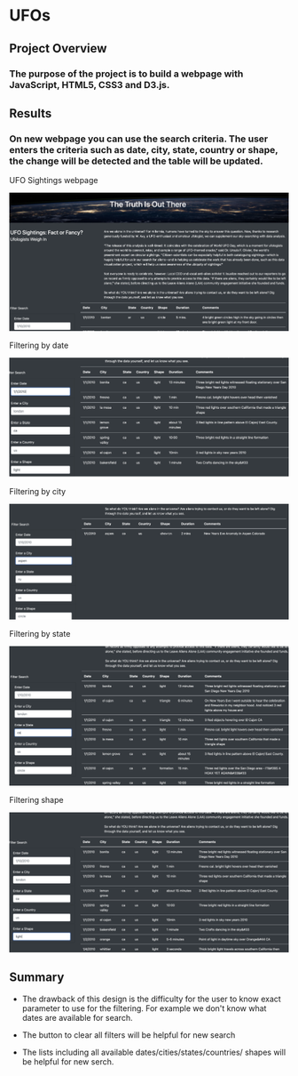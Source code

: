 # UFOs

## Project Overview

### The purpose of the project is to build a webpage  with JavaScript, HTML5, CSS3 and D3.js. 

## Results

### On  new webpage you can use the search criteria. The user enters the criteria such as date, city, state, country or shape, the change will be detected and the table will be updated.

UFO Sightings webpage

![Img1.png](static/images/Img1.png)

Filtering by  date

![Img2.png](static/images/Img2.png)

Filtering by city

![Img3.png](static/images/Img3.png)

Filtering by state

![Img4.png](static/images/Img4.png)

Filtering shape

![Img5.png](static/images/Img5.png)



## Summary 

- The drawback of this design is the difficulty for the user to know exact parameter to use for the filtering. For example we don't know what dates are available for search. 

- The button to clear all filters will be helpful for new search

- The lists including all available dates/cities/states/countries/ shapes  will be helpful for new serch.
